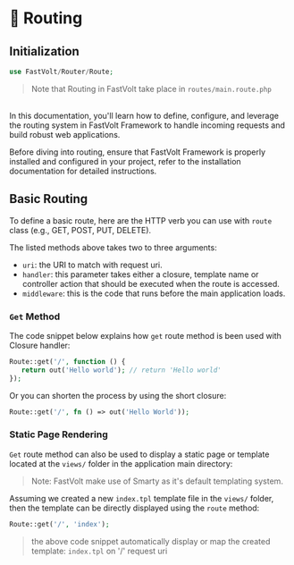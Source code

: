# 🎌 Routing

## Initialization

```php
use FastVolt/Router/Route;
```

> Note that Routing in FastVolt take place in `routes/main.route.php`

<br>
In this documentation, you'll learn how to define, configure, and leverage the routing system in FastVolt Framework to handle incoming requests and build robust web applications.

<br>

Before diving into routing, ensure that FastVolt Framework is properly installed and configured in your project, refer to the installation documentation for detailed instructions.
<br>

## Basic Routing
To define a basic route, here are the HTTP verb you can use with `route` class (e.g., GET, POST, PUT, DELETE). 

The listed methods above takes two to three arguments: 

- `uri`: the URI to match with request uri.
- `handler`: this parameter takes either a closure, template name or controller action that should be executed when the route is accessed.
- `middleware`: this is the code that runs before the main application loads.


### `Get` Method

The code snippet below explains how `get` route method is been used with Closure handler:

```php
Route::get('/', function () {
   return out('Hello world'); // return 'Hello world'
});
```
Or you can shorten the process by using the short closure:

```php
Route::get('/', fn () => out('Hello World'));
```

### Static Page Rendering


`Get` route method can also be used to display a static page or template located at the `views/` folder in the application main directory:

>  Note: FastVolt make use of Smarty as it's default templating system.


 Assuming we created a new `index.tpl` template file in the `views/` folder, then the template can be directly displayed using the `route` method:

 ```php
Route::get('/', 'index');
```
 > the above code snippet automatically display or map the created template: `index.tpl` on '/' request uri



